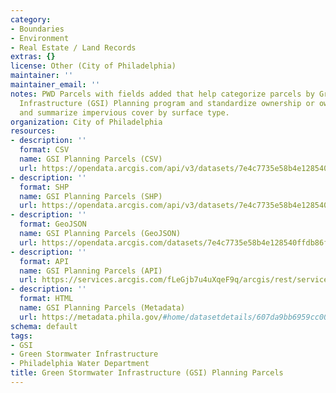 ```yaml
---
category:
- Boundaries
- Environment
- Real Estate / Land Records
extras: {}
license: Other (City of Philadelphia)
maintainer: ''
maintainer_email: ''
notes: PWD Parcels with fields added that help categorize parcels by Green Stormwater
  Infrastructure (GSI) Planning program and standardize ownership or ownership category
  and summarize impervious cover by surface type.
organization: City of Philadelphia
resources:
- description: ''
  format: CSV
  name: GSI Planning Parcels (CSV)
  url: https://opendata.arcgis.com/api/v3/datasets/7e4c7735e58b4e128540ffdb86f02ebe_0/downloads/data?format=csv&spatialRefId=4326
- description: ''
  format: SHP
  name: GSI Planning Parcels (SHP)
  url: https://opendata.arcgis.com/api/v3/datasets/7e4c7735e58b4e128540ffdb86f02ebe_0/downloads/data?format=shp&spatialRefId=4326
- description: ''
  format: GeoJSON
  name: GSI Planning Parcels (GeoJSON)
  url: https://opendata.arcgis.com/datasets/7e4c7735e58b4e128540ffdb86f02ebe_0.geojson
- description: ''
  format: API
  name: GSI Planning Parcels (API)
  url: https://services.arcgis.com/fLeGjb7u4uXqeF9q/arcgis/rest/services/GSI_Planning_Parcels/FeatureServer/0/query?outFields=*&where=1%3D1
- description: ''
  format: HTML
  name: GSI Planning Parcels (Metadata)
  url: https://metadata.phila.gov/#home/datasetdetails/607da9bb6959cc001bf451b4/representationdetails/607da9d06959cc001bf451ce/
schema: default
tags:
- GSI
- Green Stormwater Infrastructure
- Philadelphia Water Department
title: Green Stormwater Infrastructure (GSI) Planning Parcels
---
```

